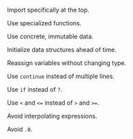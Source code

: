 Import specifically at the top.

Use specialized functions.

Use concrete, immutable data.

Initialize data structures ahead of time.

Reassign variables without changing type.

Use `continue` instead of multiple lines.

Use `if` instead of `?`.

Use `<` and `<=` instead of `>` and `>=`.

Avoid interpolating expressions.

Avoid `.0`.
